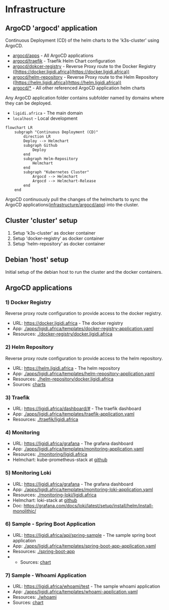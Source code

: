 # Infrastructure

## ArgoCD 'argocd' application

Continuous Deployment (CD) of the helm charts to the 'k3s-cluster' using ArgoCD.

* [argocd/apps](./argocd/apps) - All ArgoCD applications
* [argocd/traefik](./argocd/traefik) - Traefik Helm Chart configuration
* [argocd/dokcer-registry](./argocd/registry) - Reverse Proxy route to the Docker Registry ([https://docker.ligidi.africa](https://docker.ligidi.africa))
* [argocd/helm-repository](./argocd/helm-repository) - Reverse Proxy route to the Helm Repository ([https://helm.ligidi.africa](https://helm.ligidi.africa))
* [argocd/*](./argocd/) - All other referenced ArgoCD application helm charts

Any ArgoCD application folder contains subfolder named by domains where they can be deployed.

* `ligidi.africa` - The main domain
* `localhost` - Local development

```mermaid
flowchart LR
    subgraph "Continuous Deployment (CD)"
        direction LR
        Deploy --> Helmchart
        subgraph Github 
            Deploy
        end
        subgraph Helm-Repository
            Helmchart
        end
        subgraph "Kubernetes Cluster"
            Argocd --> Helmchart
            Argocd --> Helmchart-Release
        end
    end
```

ArgoCD continuously pull the changes of the helmcharts 
to sync the ArgoCD applications([infrastructure/argocd/app](./argocd/app)) into the cluster. 

## Cluster 'cluster' setup

1. Setup 'k3s-cluster' as docker container
2. Setup 'docker-registry' as docker container
3. Setup 'helm-repository' as docker container

## Debian 'host' setup

Initial setup of the debian host to run the cluster and the docker containers.

## ArgoCD applications

### 1) Docker Registry

Reverse proxy route configuration to provide access to the docker registry.

* URL: https://docker.ligidi.africa - The docker registry
* App: [./apps/ligidi.africa/templates/docker-registry-application.yaml](./apps/ligidi.africa/templates/docker-registry-application.yaml)
* Resources: [./docker-registry/docker.ligidi.africa](./docker-registry/docker.ligidi.africa)

### 2) Helm Repository

Reverse proxy route configuration to provide access to the helm repository.

* URL: https://helm.ligidi.africa - The helm repository
* App: [./apps/ligidi.africa/templates/helm-repository-application.yaml](./apps/ligidi.africa/templates/docker-registry-application.yaml)
* Resources: [./helm-repository/docker.ligidi.africa](./helm-repository/docker.ligidi.africa)
* Sources: [charts](../helmcharts)

### 3) Traefik 

* URL: https://ligidi.africa/dashboard/# - The traefik dashboard
* App: [./apps/ligidi.africa/templates/traefik-application.yaml](./apps/ligidi.africa/templates/traefik-application.yaml)
* Resources: [./traefik/ligidi.africa](./traefik/ligidi.africa)

### 4) Monitoring

* URL: https://ligidi.africa/grafana - The grafana dashboard
* App: [./apps/ligidi.africa/templates/monitoring-application.yaml](./apps/ligidi.africa/templates/monitoring-application.yaml)
* Resources: [./monitoring/ligidi.africa](./monitoring/ligidi.africa)
* Helmchart: kube-prometheus-stack at [github](https://github.com/prometheus-community/helm-charts/tree/main/charts/kube-prometheus-stack)

### 5) Monitoring Loki

* URL: https://ligidi.africa/grafana - The grafana dashboard
* App: [./apps/ligidi.africa/templates/monitoring-loki-application.yaml](./apps/ligidi.africa/templates/monitoring-loki-application.yaml)
* Resources: [./monitoring-loki/ligidi.africa](./monitoring-loki/ligidi.africa)
* Helmchart: loki-stack at [github](https://github.com/grafana/helm-charts/tree/main/charts/loki)
* Doc: https://grafana.com/docs/loki/latest/setup/install/helm/install-monolithic/ 

### 6) Sample - Spring Boot Application

* URL: https://ligidi.africa/api/spring-sample - The sample spring boot application
* App: [./apps/ligidi.africa/templates/spring-boot-app-application.yaml](./apps/ligidi.africa/templates/spring-boot-app-application.yaml)
* Resources: [./spring-boot-app](./spring-boot-app)
* * Sources: [chart](../helmcharts/spring-boot-app)

### 7) Sample - Whoami Application

* URL: https://ligidi.africa/whoami/test - The sample whoami application
* App: [./apps/ligidi.africa/templates/whoami-application.yaml](./apps/ligidi.africa/templates/whoami-application.yaml)
* Resources: [./whoami](./whoami)
* Sources: [chart](../helmcharts/whoami)